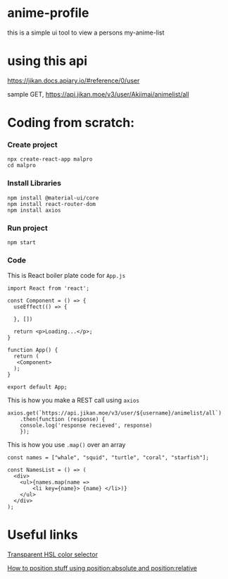 # anime-profile
this is a simple ui tool to view a persons my-anime-list

# using this api
https://jikan.docs.apiary.io/#reference/0/user

sample GET, https://api.jikan.moe/v3/user/Akiimai/animelist/all


# Coding from scratch:

### Create project
```
npx create-react-app malpro
cd malpro
```

### Install Libraries
```
npm install @material-ui/core
npm install react-router-dom
npm install axios
```

### Run project
```
npm start
```

###  Code
This is React boiler plate code for `App.js`
```
import React from 'react';

const Component = () => {
  useEffect(() => {
   
  }, [])

  return <p>Loading...</p>;
}

function App() {
  return (
   <Component>
  );
}

export default App;

```
This is how you make a REST call using `axios`
```
axios.get(`https://api.jikan.moe/v3/user/${username}/animelist/all`)
    .then(function (response) {
    console.log('response recieved', response)
    });
```
This is how you use `.map()` over an array
```
const names = ["whale", "squid", "turtle", "coral", "starfish"];

const NamesList = () => (
  <div>
    <ul>{names.map(name => 
        <li key={name}> {name} </li>)}
    </ul>
  </div>
);

```

# Useful links
[Transparent HSL color selector ](https://hslpicker.com/#08010f,0.81)

[How to position stuff using position:absolute and position:relative](https://css-tricks.com/absolute-positioning-inside-relative-positioning/)

